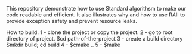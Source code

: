 This repository demonstrate how to use Standard algorithsm to make our code readable and efficient. 
It also illustrates why and how to use RAII to provide exception safety and prevent resource leaks. 

How to build. 
1 - clone the project or copy the project. 
2 - go to root directory of project. 
  $cd path-of-the-project 
3 - create a build directory 
  $mkdir build; cd build 
4 - $cmake .. 
5 - $make
